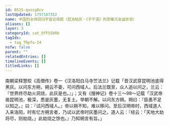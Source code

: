 ```yaml
---
id: 0515-quoig8cv
lastUpdated: 1757167352
name: 中国的永恒回归宇宙论母题（昆池劫灰・《子不语》的邵雍元会运世说）
aliases: []
layer: 3
categoryId: cat_OfFSSbRb
tagIds:
  - tag_TRpfu-I4
nsfw: false
parent: ""
relatedEntries: []
timelineEvents: []
titledLinks: []
---
```


南朝梁释慧皎《高僧传》卷一《汉洛阳白马寺竺法兰》记载「昔汉武穿昆明池底得黑灰。以问东方朔，朔云不委，可问西域人。后法兰既至，众人追以问之，兰云：『世界终尽劫火洞烧，此灰是也。』」；又有《搜神记》卷十三～98～记载「汉武帝凿昆明池，极深，悉是灰墨，无复土。举朝不解。以问东方朔。朔曰：『臣愚不足以知之。』曰：『试问西域人。』帝以朔不知，难以移问。至后汉明帝时，西域道人入来洛阳，时有忆方朔言者，乃试以武帝时灰墨问之。道人云：『经云：「天地大劫将尽，则劫烧。」此劫烧之馀也。』乃知朔言有旨。」